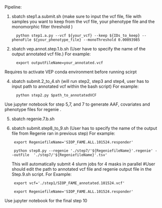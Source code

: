 Pipeline:

1. sbatch step1.a.submit.sh (make sure to input the vcf file, file with samples you want to keep from the vcf file, your phenotype file and the monomorphic filter threshold )

		 python step1.a.py --vcf ${your_vcf} --keep ${IDs_to_keep} --phenoFile ${your_phenotype_file} --monoThreshold 0.00093985 
2. sbatch vep.annot.step.1.b.sh (User have to specify the name of the output annotated vcf file.) For example:

   		 export outputFileName=your_annotated.vcf

Requires to activate VEP conda environment before running scirpt

4. sbatch submit.2_to_4.sh (will run step2, step3 and step4, user has to input path to annotated vcf within the bash script) For example:
   
		 python step2.py $path_to_annotatedVCF
		

Use jupyter notebook for step 5,7, and 7 to generate AAF, covariates and phenotype files for regenie .

5. sbatch regenie.7.b.sh

6. sbatch submit.step8_to_9.sh (User has to specify the name of the output file from Regenie ran in previous step) For example: 
   
   		export RegeniefileName='SIOP_FAME.ALL.101524.responder'
   
		python step8.py --regenie './step7/'${RegeniefileName}'.regenie' --outFile  './step7/'${RegeniefileName}'.tsv'
   
   This will automatically submit 4 slurm jobs for 4 masks in parallel #User should edit the path to annotated vcf file and regenie output file in the Step.9.sh script. For Example:
   
		export vcf='./step1/SIOP_FAME_annotated.101524.vcf'
   
   		export RegeniefileName='SIOP_FAME.ALL.101524.responder'
   
Use jupyter notebook for the final step 10






